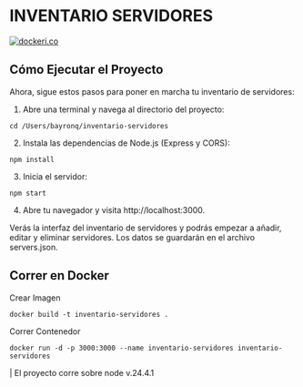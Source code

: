 # INVENTARIO SERVIDORES
[![dockeri.co](https://dockerico.blankenship.io/image/node)](https://hub.docker.com/_/node)

## Cómo Ejecutar el Proyecto


  Ahora, sigue estos pasos para poner en marcha tu inventario de servidores:

   1. Abre una terminal y navega al directorio del proyecto:


   ```cd /Users/bayronq/inventario-servidores```


   2. Instala las dependencias de Node.js (Express y CORS):


   ```npm install```


   3. Inicia el servidor:

   ```npm start```


   4. Abre tu navegador y visita http://localhost:3000.

  Verás la interfaz del inventario de servidores y podrás empezar a añadir, editar y eliminar servidores. Los datos se guardarán en el archivo servers.json.


## Correr en Docker
Crear Imagen

```docker build -t inventario-servidores . ```

Correr Contenedor

```docker run -d -p 3000:3000 --name inventario-servidores inventario-servidores```


| El proyecto corre sobre node v.24.4.1

